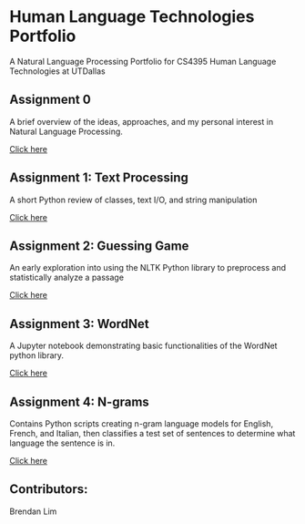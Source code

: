 # Human Language Technologies Portfolio
A Natural Language Processing Portfolio for CS4395 Human Language Technologies at UTDallas

## Assignment 0
A brief overview of the ideas, approaches, and my personal interest in Natural Language Processing.

[Click here](Assignment0/CS4395.001_A0_blim.pdf) 


## Assignment 1: Text Processing
A short Python review of classes, text I/O, and string manipulation

[Click here](https://github.com/BrendanL72/HLT_Portfolio/tree/main/Assignment1)

## Assignment 2: Guessing Game
An early exploration into using the NLTK Python library to preprocess and statistically analyze a passage

[Click here](https://github.com/BrendanL72/HLT_Portfolio/tree/main/Assignment2)

## Assignment 3: WordNet
A Jupyter notebook demonstrating basic functionalities of the WordNet python library.

[Click here](Assignment3/Homework3_bjl190000.pdf)

## Assignment 4: N-grams
Contains Python scripts creating n-gram language models for English, French, and Italian, then classifies a test set of sentences to determine what language the sentence is in.

[Click here](Assignment4)

## Contributors:
Brendan Lim
